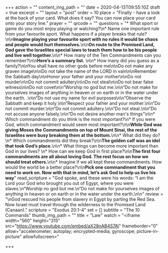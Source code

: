 +++
action = ""
content_img_path = ""
date = 2020-04-13T09:55:10Z
draft = true
excerpt = ""
layout = "post"
order = 10
place = "Finally - have a look at the back of your card. What does it say? You can now place your card onto your story line."
prayer = ""
qrcode = ""
questions = "* What sport or game do you most enjoy playing or watching?\n* Name one important rule from your favourite sport. What happens if a player breaks that rule?\n\n**Imagine playing your favourite sport with no rules it would be chaos and people would hurt themselves.**\n\n**On route to the Promised Land, God gave the Israelites special laws to teach them how to be his people and live well together.**\n\n* How many of the Ten Commandments can you remember?\n\n**Here’s a summary list.** \n\n* How many did you guess as a family?\n\nYou shall have no other gods before me\n\nDo not make any graven image\n\nDo not take the name of the LORD in vain\n\nRemember the Sabbath day\n\nHonor your father and your mother\n\nDo not murder\n\nDo not commit adultery\n\nDo not steal\n\nDo not bear false witness\n\nDo not covet\n\n“Worship no god but me.\n\n“Do not make for yourselves images of anything in heaven or on earth or in the water under the earth. .\n\n“Do not use my name for evil purposes\n\n“Observe the Sabbath and keep it holy.\n\n“Respect your father and your mother.\n\n“Do not commit murder.\n\n“Do not commit adultery.\n\n“Do not steal.\n\n“Do not accuse anyone falsely.\n\n“Do not desire another man's things”\n\n* Which commandment do you think is the most important?\n* If you were God, which commandment would seem most important?\n\n**While God was giving Moses the Commandments on top of Mount Sinai, the rest of the Israelites were busy breaking them at the bottom.**\n\n* What did they do?\n* Which commandments did they break?\n\n**The golden calf was an idol that took God’s place.**\n\n* What things can become more important than God in our lives? \n* How can we keep God in first place?\n\n**The first four commandments are all about loving God. The rest focus on how we should treat others.**\n\n* Imagine if we all kept these commandments. How would the world be a better place?\n\n**Pick one commandment that you need to work on. Now with that in mind, let’s ask God to help us live his way**"
read_scripture = "God spoke, and these were his words: “I am the Lord your God who brought you out of Egypt, where you were slaves.\n“Worship no god but me.\n“Do not make for yourselves images of anything in heaven or on earth or in the water under the earth.\n\n"
review = "\nGod rescued his people from slavery in Egypt by parting the Red Sea. Now Israel must travel through the wilderness to the Promised Land (Canaan)."
scripture = "Exodus 20:1-4"
set = []
subtitle = "The 10 Commands"
thumb_img_path = ""
title = "Law"
watch = "<iframe width=\"560\" height=\"315\" src=\"https://www.youtube.com/embed/aX28nAB4S7A\" frameborder=\"0\" allow=\"accelerometer; autoplay; encrypted-media; gyroscope; picture-in-picture\" allowfullscreen></iframe>"

+++
